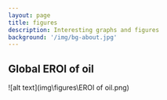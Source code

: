 ```yaml
---
layout: page
title: figures
description: Interesting graphs and figures
background: '/img/bg-about.jpg'
---
```


## Global EROI of oil
![alt text](img\figures\EROI of oil.png)